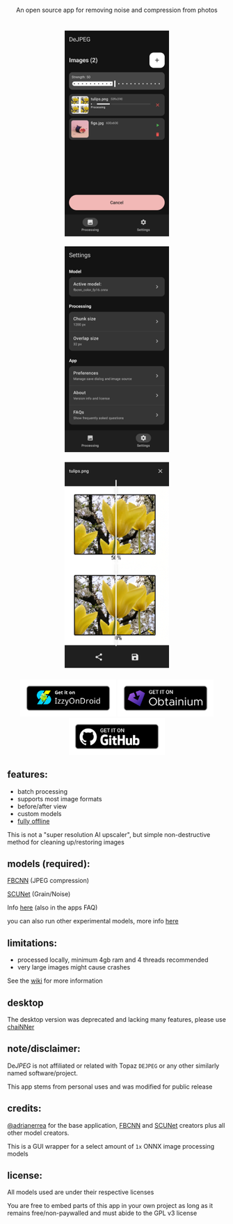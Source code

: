 <div align="center">
  <img src="https://github.com/user-attachments/assets/6d1e6fde-58b6-4991-9bb3-57b64627fbcf" height="140" alt="">
  <br>
  An open source app for removing noise and compression from photos
  <h2></h2>
  <img src="fastlane/metadata/android/en-US/images/phoneScreenshots/1.png" 
       style="width: 240px; max-width: 100%; height: auto; margin: 10px;" alt="">
  <img src="fastlane/metadata/android/en-US/images/phoneScreenshots/2.png" 
       style="width: 240px; max-width: 100%; height: auto; margin: 10px;" alt="">
  <img src="fastlane/metadata/android/en-US/images/phoneScreenshots/3.png" 
       style="width: 240px; max-width: 100%; height: auto; margin: 10px;" alt="">
  <p>
<p align="center">
  <a href="https://apt.izzysoft.de/fdroid/index/apk/com.je.dejpeg"><img src="fastlane/githubassets/IzzyOnDroid.png" width="220" alt="IzzyOnDroid"></a>
  <a href="http://apps.obtainium.imranr.dev/redirect.html?r=obtainium://add/https://github.com/jeeneo/dejpeg"><img src="fastlane/githubassets/obtanium.png" width="220" alt="Obtanium"></a>
  <a href="https://github.com/jeeneo/dejpeg/releases/latest"><img src="fastlane/githubassets/badge_github.png" width="220" alt="Get it on GitHub"></a>
</p>
  </p>
</div>

## features:
- batch processing
- supports most image formats
- before/after view
- custom models
- [fully offline](https://github.com/jeeneo/dejpeg/blob/main/app/src/main/AndroidManifest.xml)

This is not a "super resolution AI upscaler", but simple non-destructive method for cleaning up/restoring images

## models (required):
[FBCNN](https://github.com/jeeneo/FBCNN-mobile/releases/latest) (JPEG compression)

[SCUNet](https://github.com/jeeneo/SCUNet-mobile/releases/latest) (Grain/Noise)

Info [here](https://github.com/jeeneo/dejpeg/wiki/model-types) (also in the apps FAQ)

you can also run other experimental models, more info [here](https://github.com/jeeneo/dejpeg-experimental)

## limitations:
- processed locally, minimum 4gb ram and 4 threads recommended
- very large images might cause crashes

See the [wiki](https://github.com/jeeneo/dejpeg/wiki) for more information

## desktop
The desktop version was deprecated and lacking many features, please use [chaiNNer](https://github.com/chaiNNer-org/chaiNNer)

## note/disclaimer:
De*JPEG* is not affiliated or related with Topaz `DEJPEG` or any other similarly named software/project.

This app stems from personal uses and was modified for public release

## credits:
[@adrianerrea](https://github.com/adrianerrea/fromPytorchtoMobile) for the base application, [FBCNN](https://github.com/jiaxi-jiang/FBCNN) and [SCUNet](https://github.com/cszn/SCUNet) creators plus all other model creators.

This is a GUI wrapper for a select amount of `1x` ONNX image processing models

## license:
All models used are under their respective licenses

You are free to embed parts of this app in your own project as long as it remains free/non-paywalled and must abide to the GPL v3 license